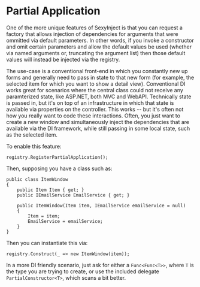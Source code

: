 # Partial Application

One of the more unique features of SexyInject is that you can request a factory that allows injection of dependencies for arguments that were ommitted via default parameters. In other words, if you invoke a constructor and omit certain parameters and allow the default values be used (whether via named arguments or, truncating the argument list) then those default values will instead be injected via the registry.  

The use-case is a conventional front-end in which you constantly new up forms and generally need to pass in state to that new form (for example, the selected item for which you want to show a detail view).  Conventional DI works great for scenarios where the central class could not receive any paramterized state, like ASP.NET, both MVC and WebAPI.  Technically state is passed in, but it's on top of an infrastructure in which that state is available via properties on the controller.  This works -- but it's often not how you really want to code these interactions.  Often, you just want to create a new window and simultaneously inject the dependencies that are available via the DI framework, while still passing in some local state, such as the selected item.

To enable this feature:

    registry.RegisterPartialApplication();
    
Then, supposing you have a class such as:

    public class ItemWindow
    {
        public Item Item { get; }
        public IEmailService EmailService { get; }
        
        public ItemWindow(Item item, IEmailService emailService = null)
        {
            Item = item;
            EmailService = emailService;
        }
    }
    
Then you can instantiate this via:

    registry.Construct(_ => new ItemWindow(item));
    
In a more DI friendly scenario, just ask for either a `Func<Func<T>>`, where `T` is the type you are trying to create, or use the included delegate `PartialConstructor<T>`, which scans a bit better.

